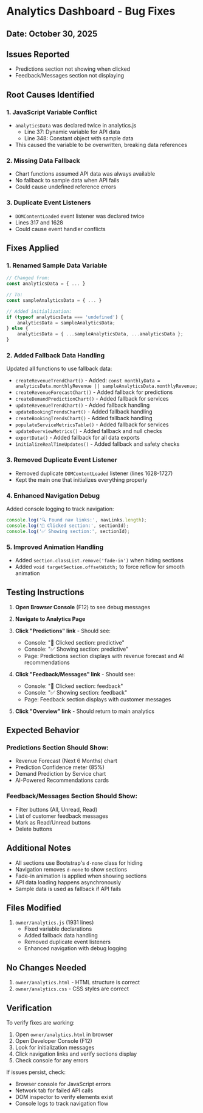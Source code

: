 # Analytics Dashboard - Bug Fixes

## Date: October 30, 2025

## Issues Reported
- Predictions section not showing when clicked
- Feedback/Messages section not displaying

## Root Causes Identified

### 1. JavaScript Variable Conflict
- `analyticsData` was declared twice in analytics.js
  - Line 37: Dynamic variable for API data
  - Line 348: Constant object with sample data
- This caused the variable to be overwritten, breaking data references

### 2. Missing Data Fallback
- Chart functions assumed API data was always available
- No fallback to sample data when API fails
- Could cause undefined reference errors

### 3. Duplicate Event Listeners
- `DOMContentLoaded` event listener was declared twice
- Lines 317 and 1628
- Could cause event handler conflicts

## Fixes Applied

### 1. Renamed Sample Data Variable
```javascript
// Changed from:
const analyticsData = { ... }

// To:
const sampleAnalyticsData = { ... }

// Added initialization:
if (typeof analyticsData === 'undefined') {
    analyticsData = sampleAnalyticsData;
} else {
    analyticsData = { ...sampleAnalyticsData, ...analyticsData };
}
```

### 2. Added Fallback Data Handling
Updated all functions to use fallback data:
- `createRevenueTrendChart()` - Added: `const monthlyData = analyticsData.monthlyRevenue || sampleAnalyticsData.monthlyRevenue;`
- `createRevenueForecastChart()` - Added fallback for predictions
- `createDemandPredictionChart()` - Added fallback for services
- `updateRevenueTrendChart()` - Added fallback handling
- `updateBookingTrendsChart()` - Added fallback handling
- `createBookingTrendsChart()` - Added fallback handling
- `populateServiceMetricsTable()` - Added fallback for services
- `updateOverviewMetrics()` - Added fallback and null checks
- `exportData()` - Added fallback for all data exports
- `initializeRealTimeUpdates()` - Added fallback and safety checks

### 3. Removed Duplicate Event Listener
- Removed duplicate `DOMContentLoaded` listener (lines 1628-1727)
- Kept the main one that initializes everything properly

### 4. Enhanced Navigation Debug
Added console logging to track navigation:
```javascript
console.log('🔍 Found nav links:', navLinks.length);
console.log('📍 Clicked section:', sectionId);
console.log('✅ Showing section:', sectionId);
```

### 5. Improved Animation Handling
- Added `section.classList.remove('fade-in')` when hiding sections
- Added `void targetSection.offsetWidth;` to force reflow for smooth animation

## Testing Instructions

1. **Open Browser Console** (F12) to see debug messages
2. **Navigate to Analytics Page**
3. **Click "Predictions" link** - Should see:
   - Console: "📍 Clicked section: predictive"
   - Console: "✅ Showing section: predictive"
   - Page: Predictions section displays with revenue forecast and AI recommendations

4. **Click "Feedback/Messages" link** - Should see:
   - Console: "📍 Clicked section: feedback"
   - Console: "✅ Showing section: feedback"
   - Page: Feedback section displays with customer messages

5. **Click "Overview" link** - Should return to main analytics

## Expected Behavior

### Predictions Section Should Show:
- Revenue Forecast (Next 6 Months) chart
- Prediction Confidence meter (85%)
- Demand Prediction by Service chart
- AI-Powered Recommendations cards

### Feedback/Messages Section Should Show:
- Filter buttons (All, Unread, Read)
- List of customer feedback messages
- Mark as Read/Unread buttons
- Delete buttons

## Additional Notes

- All sections use Bootstrap's `d-none` class for hiding
- Navigation removes `d-none` to show sections
- Fade-in animation is applied when showing sections
- API data loading happens asynchronously
- Sample data is used as fallback if API fails

## Files Modified

1. `owner/analytics.js` (1931 lines)
   - Fixed variable declarations
   - Added fallback data handling
   - Removed duplicate event listeners
   - Enhanced navigation with debug logging

## No Changes Needed

1. `owner/analytics.html` - HTML structure is correct
2. `owner/analytics.css` - CSS styles are correct

## Verification

To verify fixes are working:
1. Open `owner/analytics.html` in browser
2. Open Developer Console (F12)
3. Look for initialization messages
4. Click navigation links and verify sections display
5. Check console for any errors

If issues persist, check:
- Browser console for JavaScript errors
- Network tab for failed API calls
- DOM inspector to verify elements exist
- Console logs to track navigation flow

